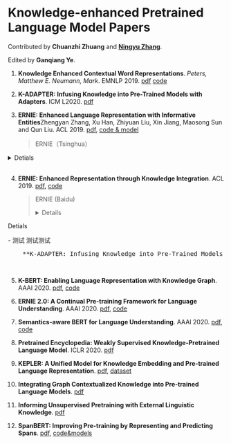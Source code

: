 # Knowledge-enhanced Pretrained Language Model Papers

Contributed by **Chuanzhi Zhuang**  and **[Ningyu Zhang](https://zxlzr.github.io/)**.
 
Edited by **Ganqiang Ye**.

 
1. **Knowledge Enhanced Contextual Word Representations**. *Peters, Matthew E. Neumann, Mark*. EMNLP 2019. [pdf](https://arxiv.org/pdf/1909.04164.pdf) [code](https://github.com/allenai/kb)
<!-- <details>
<summary>Detials</summary>
<pre><code>
System.out.println("Hello to see U!");
</code></pre>
</details>
<br /> -->

2. **K-ADAPTER: Infusing Knowledge into Pre-Trained Models with Adapters**. ICM L2020. [pdf](https://arxiv.org/pdf/2002.01808.pdf) 
<!-- <details>
<summary>Detials</summary>
<p> - 测试 测试测试</p>
<pre>
    **K-ADAPTER: Infusing Knowledge into Pre-Trained Models with Adapters**. ICM L2020. [pdf](https://arxiv.org/pdf/2002.01808.pdf) 
</pre>
</details>
<br /> -->


3. **ERNIE: Enhanced Language Representation with Informative Entities**Zhengyan Zhang, Xu Han, Zhiyuan Liu, Xin Jiang, Maosong Sun and Qun Liu. ACL 2019. [pdf](https://www.aclweb.org/anthology/P19-1139), [code & model](https://github.com/thunlp/ERNIE) 

    > ERNIE（Tsinghua）
<details>
<summary>Detials</summary>
<p> - 测试 测试测试</p>
<pre>
    **K-ADAPTER: Infusing Knowledge into Pre-Trained Models with Adapters**. ICM L2020. [pdf](https://arxiv.org/pdf/2002.01808.pdf) 
</pre>
</details>
<br />


4. **ERNIE: Enhanced Representation through Knowledge Integration**. ACL 2019. [pdf](https://arxiv.org/pdf/1904.09223.pdf), [code](https://github.com/PaddlePaddle/ERNIE/tree/develop/ERNIE)

    > ERNIE (Baidu) 
    > <details>
<summary>Detials</summary>
<p> - 测试 测试测试</p>
<pre>
    **K-ADAPTER: Infusing Knowledge into Pre-Trained Models with Adapters**. ICM L2020. [pdf](https://arxiv.org/pdf/2002.01808.pdf) 
</pre>
</details>
<br />

5. **K-BERT: Enabling Language Representation with Knowledge Graph**. AAAI 2020. [pdf](https://arxiv.org/pdf/1909.07606.pdf), [code](https://github.com/autoliuweijie/K-BERT)


6. **ERNIE 2.0: A Continual Pre-training Framework for Language Understanding**. AAAI 2020. [pdf](https://arxiv.org/pdf/1907.12412v1.pdf), [code](https://github.com/PaddlePaddle/ERNIE/blob/develop/README.md)


7. **Semantics-aware BERT for Language Understanding**. AAAI 2020. [pdf](https://arxiv.org/abs/1909.02209), [code](https://github.com/cooelf/SemBERT)

8. **Pretrained Encyclopedia: Weakly Supervised Knowledge-Pretrained Language Model**. ICLR 2020. [pdf](https://openreview.net/pdf?id=BJlzm64tDH)


9. **KEPLER: A Unified Model for Knowledge Embedding and Pre-trained Language Representation**. [pdf](https://arxiv.org/pdf/1911.06136.pdf), [dataset](https://deepgraphlearning.github.io/project/wikidata5m)


10. **Integrating Graph Contextualized Knowledge into Pre-trained Language Models**. [pdf](https://arxiv.org/pdf/1912.00147.pdf)


11. **Informing Unsupervised Pretraining with External Linguistic Knowledge**. [pdf](https://arxiv.org/pdf/1909.02339.pdf)


12. **SpanBERT: Improving Pre-training by Representing
    and Predicting Spans**. [pdf](https://arxiv.org/pdf/1907.10529.pdf), [code&models](https://github.com/facebookresearch/SpanBERT)
 
 
